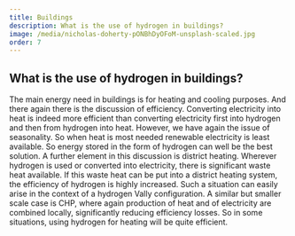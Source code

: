 ```yaml
---
title: Buildings
description: What is the use of hydrogen in buildings?
image: /media/nicholas-doherty-pONBhDyOFoM-unsplash-scaled.jpg
order: 7
---
```


## What is the use of hydrogen in buildings?

The main energy need in buildings is for heating and cooling purposes. And there again there is the discussion of efficiency. Converting electricity into heat is indeed more efficient than converting electricity first into hydrogen and then from hydrogen into heat. However, we have again the issue of seasonality. So when heat is most needed renewable electricity is least available. So energy stored in the form of hydrogen can well be the best solution. A further element in this discussion is district heating. Wherever hydrogen is used or converted into electricity, there is significant waste heat available. If this waste heat can be put into a district heating system, the efficiency of hydrogen is highly increased. Such a situation can easily arise in the context of a hydrogen Vally configuration. A similar but smaller scale case is CHP, where again production of heat and of electricity are combined locally, significantly reducing efficiency losses. So in some situations, using hydrogen for heating will be quite efficient.

